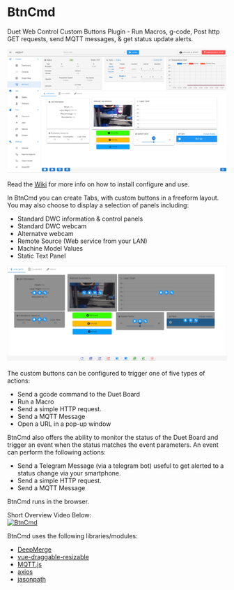 # BtnCmd
Duet Web Control Custom Buttons Plugin - Run Macros, g-code, Post http GET requests, send MQTT messages, &amp; get status update alerts.

![BtnCmd Main Screen](https://github.com/MintyTrebor/BtnCmd/blob/main/wikires/v0.8.13_BtnCmd_MainWindow_1.png)  

Read the [Wiki](https://github.com/MintyTrebor/BtnCmd/wiki) for more info on how to install configure and use.

In BtnCmd you can create Tabs, with custom buttons in a freeform layout. You may also choose to display a selection of panels including:  
* Standard DWC information & control panels
* Standard DWC webcam
* Alternatve webcam
* Remote Source (Web service from your LAN)
* Machine Model Values  
* Static Text Panel

![BtnCmd Edit Mode](https://github.com/MintyTrebor/BtnCmd/blob/main/wikires/v0.8.13_BtnCmd_MainWindow_EditMode_1.png)  

The custom buttons can be configured to trigger one of five types of actions:  
* Send a gcode command to the Duet Board  
* Run a Macro  
* Send a simple HTTP request.
* Send a MQTT Message  
* Open a URL in a pop-up window

BtnCmd also offers the ability to monitor the status of the Duet Board and trigger an event when the status matches the event parameters. An event can perform the following actions:  
* Send a Telegram Message (via a telegram bot) useful to get alerted to a status change via your smartphone.
* Send a simple HTTP request.
* Send a MQTT Message


BtnCmd runs in the browser.
  
Short Overview Video Below:  
[![BtnCmd](http://img.youtube.com/vi/q5bTl3c3n_k/0.jpg)](https://www.youtube.com/watch?v=q5bTl3c3n_k "BtnCmd")  

BtnCmd uses the following libraries/modules:  

 - [DeepMerge](https://www.npmjs.com/package/deepmerge)
 - [vue-draggable-resizable](https://www.npmjs.com/package/vue-draggable-resizable)
 - [MQTT.js](https://www.npmjs.com/package/mqtt)
 - [axios](https://www.npmjs.com/package/axios)
 - [jasonpath](https://www.npmjs.com/package/jsonpath)
